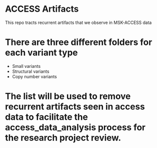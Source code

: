 # ACCESS Artifacts
This repo tracts recurrent artifacts that we observe in MSK-ACCESS data

# There are three different folders for each variant type
- Small variants
- Structural variants
- Copy number variants

# The list will be used to remove recurrent artifacts seen in access data to facilitate the access_data_analysis process for the research project review.
